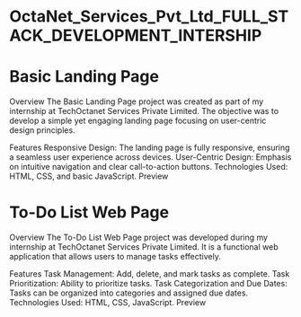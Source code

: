 # OctaNet_Services_Pvt_Ltd_FULL_STACK_DEVELOPMENT_INTERSHIP

# Basic Landing Page
Overview
The Basic Landing Page project was created as part of my internship at TechOctanet Services Private Limited. The objective was to develop a simple yet engaging landing page focusing on user-centric design principles.

Features
Responsive Design: The landing page is fully responsive, ensuring a seamless user experience across devices.
User-Centric Design: Emphasis on intuitive navigation and clear call-to-action buttons.
Technologies Used: HTML, CSS, and basic JavaScript.
Preview

# To-Do List Web Page
Overview
The To-Do List Web Page project was developed during my internship at TechOctanet Services Private Limited. It is a functional web application that allows users to manage tasks effectively.

Features
Task Management: Add, delete, and mark tasks as complete.
Task Prioritization: Ability to prioritize tasks.
Task Categorization and Due Dates: Tasks can be organized into categories and assigned due dates.
Technologies Used: HTML, CSS, JavaScript.
Preview
